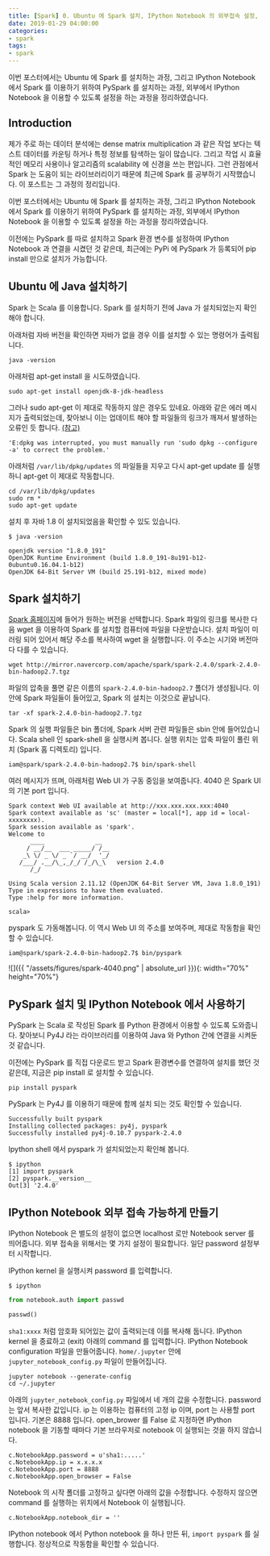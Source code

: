 ```yaml
---
title: [Spark] 0. Ubuntu 에 Spark 설치, IPython Notebook 의 외부접속 설정, PySpark 와 Notebook 연동
date: 2019-01-29 04:00:00
categories:
- spark
tags:
- spark
---
```


이번 포스터에서는 Ubuntu 에 Spark 를 설치하는 과정, 그리고 IPython Notebook 에서 Spark 를 이용하기 위하여 PySpark 를 설치하는 과정, 외부에서 IPython Notebook 을 이용할 수 있도록 설정을 하는 과정을 정리하였습니다.

## Introduction

제가 주로 하는 데이터 분석에는 dense matrix multiplication 과 같은 작업 보다는 텍스트 데이터를 카운팅 하거나 특정 정보를 탐색하는 일이 많습니다. 그리고 작업 시 효율적인 메모리 사용이나 알고리즘의 scalability 에 신경을 쓰는 편입니다. 그런 관점에서 Spark 는 도움이 되는 라이브러리이기 때문에 최근에 Spark 를 공부하기 시작했습니다. 이 포스트는 그 과정의 정리입니다.

이번 포스터에서는 Ubuntu 에 Spark 를 설치하는 과정, 그리고 IPython Notebook 에서 Spark 를 이용하기 위하여 PySpark 를 설치하는 과정, 외부에서 IPython Notebook 을 이용할 수 있도록 설정을 하는 과정을 정리하였습니다.

이전에는 PySpark 를 따로 설치하고 Spark 환경 변수를 설정하여 IPython Notebook 과 연결을 시켰던 것 같은데, 최근에는 PyPi 에 PySpark 가 등록되어 pip install 만으로 설치가 가능합니다.

## Ubuntu 에 Java 설치하기

Spark 는 Scala 를 이용합니다. Spark 를 설치하기 전에 Java 가 설치되었는지 확인해야 합니다.

아래처럼 자바 버전을 확인하면 자바가 없을 경우 이를 설치할 수 있는 명령어가 출력됩니다.

```
java -version
```

아래처럼 apt-get install 을 시도하였습니다.

```
sudo apt-get install openjdk-8-jdk-headless
```

그러나 sudo apt-get 이 제대로 작동하지 않은 경우도 있네요. 아래와 같은 에러 메시지가 출력되었는데, 찾아보니 이는 업데이트 해야 할 파일들의 링크가 깨져서 발생하는 오류인 듯 합니다. [(참고)](https://askubuntu.com/questions/483611/message-edpkg-was-interrupted-you-must-manually-run-sudo-dpkg-configure-a)

```
'E:dpkg was interrupted, you must manually run 'sudo dpkg --configure -a' to correct the problem.'
```

아래처럼 `/var/lib/dpkg/updates` 의 파일들을 지우고 다시 apt-get update 를 실행하니 apt-get 이 제대로 작동합니다.

```
cd /var/lib/dpkg/updates
sudo rm *
sudo apt-get update
```

설치 후 자바 1.8 이 설치되었음을 확인할 수 있도 있습니다.

```
$ java -version

openjdk version "1.8.0_191"
OpenJDK Runtime Environment (build 1.8.0_191-8u191-b12-0ubuntu0.16.04.1-b12)
OpenJDK 64-Bit Server VM (build 25.191-b12, mixed mode)
```

## Spark 설치하기

[Spark 홈페이지](http://spark.apache.org/downloads.html)에 들어가 원하는 버전을 선택합니다. Spark 파일의 링크를 복사한 다음 wget 을 이용하여 Spark 를 설치할 컴퓨터에 파일을 다운받습니다. 설치 파일이 미러링 되어 있어서 해당 주소를 복사하여 wget 을 실행합니다. 이 주소는 시기와 버전마다 다를 수 있습니다.

```
wget http://mirror.navercorp.com/apache/spark/spark-2.4.0/spark-2.4.0-bin-hadoop2.7.tgz
```

파일의 압축을 풀면 같은 이름의 `spark-2.4.0-bin-hadoop2.7` 폴더가 생성됩니다. 이 안에 Spark 파일들이 들어있고, Spark 의 설치는 이것으로 끝납니다.

```
tar -xf spark-2.4.0-bin-hadoop2.7.tgz
```

Spark 의 실행 파일들은 bin 폴더에, Spark 서버 관련 파일들은 sbin 안에 들어있습니다. Scala shell 인 spark-shell 을 실행시켜 봅니다. 실행 위치는 압축 파일이 풀린 위치 (Spark 홈 디렉토리) 입니다.

```
iam@spark/spark-2.4.0-bin-hadoop2.7$ bin/spark-shell
```

여러 메시지가 뜨며, 아래처럼 Web UI 가 구동 중임을 보여줍니다. 4040 은 Spark UI 의 기본 port 입니다.

```
Spark context Web UI available at http://xxx.xxx.xxx.xxx:4040
Spark context available as 'sc' (master = local[*], app id = local-xxxxxxxx).
Spark session available as 'spark'.
Welcome to
      ____              __
     / __/__  ___ _____/ /__
    _\ \/ _ \/ _ `/ __/  '_/
   /___/ .__/\_,_/_/ /_/\_\   version 2.4.0
      /_/

Using Scala version 2.11.12 (OpenJDK 64-Bit Server VM, Java 1.8.0_191)
Type in expressions to have them evaluated.
Type :help for more information.

scala>
```

pyspark 도 가동해봅니다. 이 역시 Web UI 의 주소를 보여주며, 제대로 작동함을 확인할 수 있습니다.

```
iam@spark/spark-2.4.0-bin-hadoop2.7$ bin/pyspark
```

![]({{ "/assets/figures/spark-4040.png" | absolute_url }}){: width="70%" height="70%"}

## PySpark 설치 및 IPython Notebook 에서 사용하기

PySpark 는 Scala 로 작성된 Spark 를 Python 환경에서 이용할 수 있도록 도와줍니다. 찾아보니 Py4J 라는 라이브러리를 이용하여 Java 와 Python 간에 연결을 시켜둔 것 같습니다.

이전에는 PySpark 를 직접 다운로드 받고 Spark 환경변수를 연결하여 설치를 했던 것 같은데, 지금은 pip install 로 설치할 수 있습니다.

```
pip install pyspark
```

PySpark 는 Py4J 를 이용하기 때문에 함께 설치 되는 것도 확인할 수 있습니다.

```
Successfully built pyspark
Installing collected packages: py4j, pyspark
Successfully installed py4j-0.10.7 pyspark-2.4.0
```

Ipython shell 에서 pyspark 가 설치되었는지 확인해 봅니다.

```
$ ipython
[1] import pyspark
[2] pyspark.__version__
Out[3] '2.4.0'
```

## IPython Notebook 외부 접속 가능하게 만들기

IPython Notebook 은 별도의 설정이 없으면 localhost 로만 Notebook server 를 띄어줍니다. 외부 접속을 위해서는 몇 가지 설정이 필요합니다. 일단 password 설정부터 시작합니다.

IPython kernel 을 실행시켜 password 를 입력합니다.

```
$ ipython
```

```python
from notebook.auth import passwd

passwd()
```

`sha1:xxxx` 처럼 암호화 되어있는 값이 출력되는데 이를 복사해 둡니다. IPython kernel 을 종료하고 (exit) 아래의 command 를 입력합니다. IPython Notebook configuration 파일을 만들어줍니다. `home/.jupyter` 안에 `jupyter_notebook_config.py` 파일이 만들어집니다. 

```
jupyter notebook --generate-config
cd ~/.jupyter
```

아래의 `jupyter_notebook_config.py` 파일에서 네 개의 값을 수정합니다. password 는 앞서 복사한 값입니다. ip 는 이용하는 컴퓨터의 고정 ip 이며, port 는 사용할 port 입니다. 기본은 8888 입니다. open_brower 를 False 로 지정하면 IPython notebook 을 기동할 때마다 기본 브라우저로 notebook 이 실행되는 것을 하지 않습니다.

```
c.NotebookApp.password = u'sha1:.....'
c.NotebookApp.ip = x.x.x.x
c.NotebookApp.port = 8888
c.NotebookApp.open_browser = False
```

Notebook 의 시작 폴더를 고정하고 싶다면 아래의 값을 수정합니다. 수정하지 않으면 command 를 실행하는 위치에서 Notebook 이 실행됩니다.

```
c.NotebookApp.notebook_dir = ''
```

IPython notebook 에서 Python notebook 을 하나 만든 뒤, `import pyspark` 를 실행합니다. 정상적으로 작동함을 확인할 수 있습니다.